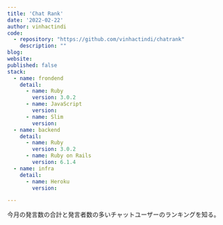 ```yaml
---
title: 'Chat Rank'
date: '2022-02-22'
author: vinhactindi
code: 
  - repository: "https://github.com/vinhactindi/chatrank"
    description: ""
blog: 
website:
published: false
stack:
  - name: frondend
    detail: 
      - name: Ruby
        version: 3.0.2
      - name: JavaScript
        version: 
      - name: Slim
        version: 
  - name: backend
    detail:
      - name: Ruby
        version: 3.0.2
      - name: Ruby on Rails
        version: 6.1.4
  - name: infra
    detail:
      - name: Heroku
        version: 

---
```


今月の発言数の合計と発言者数の多いチャットユーザーのランキングを知る。

